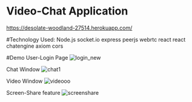 # Video-Chat Application

https://desolate-woodland-27514.herokuapp.com/


#Technology Used:
Node.js
socket.io
express
peerjs
webrtc
react
react chatengine
axiom
cors


#Demo
User-Login Page
![login_new](https://user-images.githubusercontent.com/54748438/125209247-2f923100-e2b5-11eb-971d-60f29608ebe8.PNG)

Chat Window
![chat1](https://user-images.githubusercontent.com/54748438/125209378-f6a68c00-e2b5-11eb-887b-256c205c2938.PNG)


Video Window 
![videooo](https://user-images.githubusercontent.com/54748438/125209266-4042a700-e2b5-11eb-988d-e73c47c08878.PNG)

Screen-Share feature
![screenshare](https://user-images.githubusercontent.com/54748438/125209277-4e90c300-e2b5-11eb-9b84-96b3c24a18e2.PNG)

